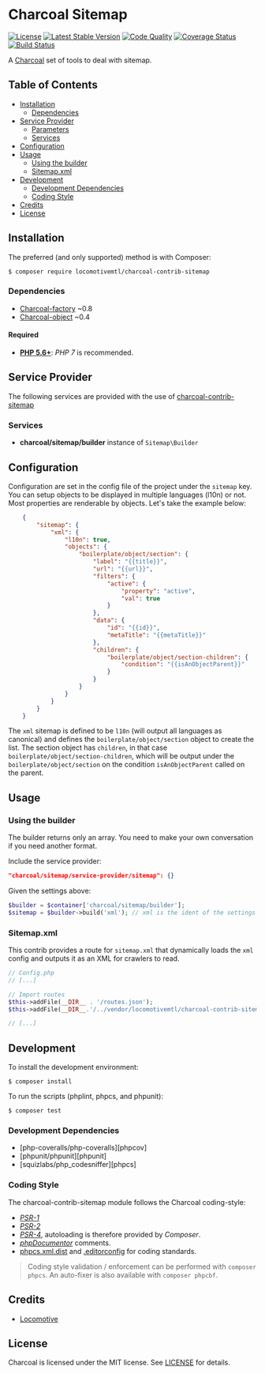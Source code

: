 Charcoal Sitemap
===============

[![License][badge-license]][charcoal-contrib-sitemap]
[![Latest Stable Version][badge-version]][charcoal-contrib-sitemap]
[![Code Quality][badge-scrutinizer]][dev-scrutinizer]
[![Coverage Status][badge-coveralls]][dev-coveralls]
[![Build Status][badge-travis]][dev-travis]

A [Charcoal][charcoal-app] set of tools to deal with sitemap.



## Table of Contents

-   [Installation](#installation)
    -   [Dependencies](#dependencies)
-   [Service Provider](#service-provider)
    -   [Parameters](#parameters)
    -   [Services](#services)
-   [Configuration](#configuration)
-   [Usage](#usage)
    -   [Using the builder](#using-the-builder)
    -   [Sitemap.xml](#sitemap.xml)
-   [Development](#development)
    -  [Development Dependencies](#development-dependencies)
    -  [Coding Style](#coding-style)
-   [Credits](#credits)
-   [License](#license)



## Installation

The preferred (and only supported) method is with Composer:

```shell
$ composer require locomotivemtl/charcoal-contrib-sitemap
```

### Dependencies
- [Charcoal-factory][charcoal-app] ~0.8
- [Charcoal-object][charcoal-object] ~0.4

#### Required

-   [**PHP 5.6+**](https://php.net): _PHP 7_ is recommended.


## Service Provider

The following services are provided with the use of [charcoal-contrib-sitemap][charcoal-contrib-sitemap]

### Services

- **charcoal/sitemap/builder** instance of `Sitemap\Builder`

## Configuration

Configuration are set in the config file of the project under the `sitemap` key.
You can setup objects to be displayed in multiple languages (l10n) or not. Most
properties are renderable by objects. Let's take the example below:

```json
    {
        "sitemap": {
            "xml": {
                "l10n": true,
                "objects": {
                    "boilerplate/object/section": {
                        "label": "{{title}}",
                        "url": "{{url}}",
                        "filters": {
                            "active": {
                                "property": "active",
                                "val": true
                            }
                        },
                        "data": {
                            "id": "{{id}}",
                            "metaTitle": "{{metaTitle}}"
                        },
                        "children": {
                            "boilerplate/object/section-children": {
                                "condition": "{{isAnObjectParent}}"
                            }
                        }
                    }
                }
            }
        }
    }
```
The `xml` sitemap is defined to be `l10n` (will output all languages as canonical) and defines
the `boilerplate/object/section` object to create the list. The section object has `children`,
in that case `boilerplate/object/section-children`, which will be output under the `boilerplate/object/section`
on the condition `isAnObjectParent` called on the parent.

## Usage

### Using the builder

The builder returns only an array. You need to make your own conversation if you need
another format.

Include the service provider:

```json
"charcoal/sitemap/service-provider/sitemap": {}
```

Given the settings above:

```php
$builder = $container['charcoal/sitemap/builder'];
$sitemap = $builder->build('xml'); // xml is the ident of the settings you want.
```

### Sitemap.xml
This contrib provides a route for `sitemap.xml` that dynamically loads the `xml` config and outputs it 
as an XML for crawlers to read.

```php
// Config.php
// [...]

// Import routes
$this->addFile(__DIR__ . '/routes.json');
$this->addFile(__DIR__.'/../vendor/locomotivemtl/charcoal-contrib-sitemap/config/routes.json');

// [...]
```

## Development

To install the development environment:

```shell
$ composer install
```

To run the scripts (phplint, phpcs, and phpunit):

```shell
$ composer test
```

### Development Dependencies

-   [php-coveralls/php-coveralls][phpcov]
-   [phpunit/phpunit][phpunit]
-   [squizlabs/php_codesniffer][phpcs]



### Coding Style

The charcoal-contrib-sitemap module follows the Charcoal coding-style:

-   [_PSR-1_][psr-1]
-   [_PSR-2_][psr-2]
-   [_PSR-4_][psr-4], autoloading is therefore provided by _Composer_.
-   [_phpDocumentor_](http://phpdoc.org/) comments.
-   [phpcs.xml.dist](phpcs.xml.dist) and [.editorconfig](.editorconfig) for coding standards.

> Coding style validation / enforcement can be performed with `composer phpcs`. An auto-fixer is also available with `composer phpcbf`.

## Credits

-   [Locomotive](https://locomotive.ca/)

## License

Charcoal is licensed under the MIT license. See [LICENSE](LICENSE) for details.


[charcoal-contrib-sitemap]:  https://packagist.org/packages/locomotivemtl/charcoal-contrib-sitemap
[charcoal-app]:              https://packagist.org/packages/locomotivemtl/charcoal-app
[charcoal-factory]:          https://packagist.org/packages/locomotivemtl/charcoal-factory
[charcoal-object]:           https://packagist.org/packages/locomotivemtl/charcoal-object
[charcoal-translator]:       https://packagist.org/packages/locomotivemtl/charcoal-translator
[charcoal-view]:             https://packagist.org/packages/locomotivemtl/charcoal-view

[dev-scrutinizer]:    https://scrutinizer-ci.com/g/locomotivemtl/charcoal-contrib-sitemap/
[dev-coveralls]:      https://coveralls.io/r/locomotivemtl/charcoal-contrib-sitemap
[dev-travis]:         https://travis-ci.org/locomotivemtl/charcoal-contrib-sitemap

[badge-license]:      https://img.shields.io/packagist/l/locomotivemtl/charcoal-contrib-sitemap.svg?style=flat-square
[badge-version]:      https://img.shields.io/packagist/v/locomotivemtl/charcoal-contrib-sitemap.svg?style=flat-square
[badge-scrutinizer]:  https://img.shields.io/scrutinizer/g/locomotivemtl/charcoal-contrib-sitemap.svg?style=flat-square
[badge-coveralls]:    https://img.shields.io/coveralls/locomotivemtl/charcoal-contrib-sitemap.svg?style=flat-square
[badge-travis]:       https://img.shields.io/travis/locomotivemtl/charcoal-contrib-sitemap.svg?style=flat-square

[psr-1]:  https://www.php-fig.org/psr/psr-1/
[psr-2]:  https://www.php-fig.org/psr/psr-2/
[psr-3]:  https://www.php-fig.org/psr/psr-3/
[psr-4]:  https://www.php-fig.org/psr/psr-4/
[psr-6]:  https://www.php-fig.org/psr/psr-6/
[psr-7]:  https://www.php-fig.org/psr/psr-7/
[psr-11]: https://www.php-fig.org/psr/psr-11/
